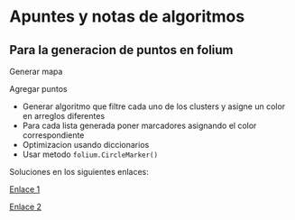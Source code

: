 # Apuntes y notas de algoritmos


## Para la generacion de puntos en folium

Generar mapa

Agregar puntos

- Generar algoritmo que filtre cada uno de los clusters y asigne un color en arreglos diferentes
- Para cada lista generada poner marcadores asignando el color correspondiente
- Optimizacion usando diccionarios
- Usar metodo `folium.CircleMarker()`


Soluciones en los siguientes enlaces:

[Enlace 1](https://stackoverflow.com/questions/39401729/plot-latitude-longitude-points-from-dataframe-on-folium-map-ipython)

[Enlace 2](https://www.cienciadedatos.net/documentos/py20-clustering-con-python.html)